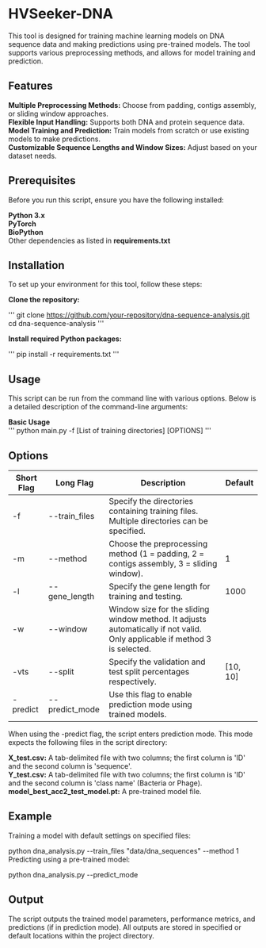 # HVSeeker-DNA   
This tool is designed for training machine learning models on DNA sequence data and making predictions using pre-trained models. The tool supports various preprocessing methods, and allows for model training and prediction.
  
## Features  
**Multiple Preprocessing Methods:** Choose from padding, contigs assembly, or sliding window approaches.  
**Flexible Input Handling:** Supports both DNA and protein sequence data.  
**Model Training and Prediction:** Train models from scratch or use existing models to make predictions.  
**Customizable Sequence Lengths and Window Sizes:** Adjust based on your dataset needs.  
  
## Prerequisites
Before you run this script, ensure you have the following installed:  
  
**Python 3.x**  
**PyTorch**  
**BioPython**  
Other dependencies as listed in **requirements.txt**    
  
## Installation  
To set up your environment for this tool, follow these steps:  
  
**Clone the repository:**    

'''
git clone https://github.com/your-repository/dna-sequence-analysis.git  
cd dna-sequence-analysis
'''

**Install required Python packages:**    

'''
pip install -r requirements.txt
'''  
  
## Usage  
This script can be run from the command line with various options. Below is a detailed description of the command-line arguments:  
  
**Basic Usage**  
'''
python main.py -f [List of training directories] [OPTIONS]
'''   
    
## Options  
| Short Flag | Long Flag       | Description                                                                                   | Default   |
|------------|-----------------|-----------------------------------------------------------------------------------------------|-----------|
| -f         | --train_files   | Specify the directories containing training files. Multiple directories can be specified.     |           |
| -m         | --method        | Choose the preprocessing method (1 = padding, 2 = contigs assembly, 3 = sliding window).      | 1         |
| -l         | --gene_length   | Specify the gene length for training and testing.                                             | 1000      |
| -w         | --window        | Window size for the sliding window method. It adjusts automatically if not valid. Only applicable if method 3 is selected. |           |
| -vts       | --split         | Specify the validation and test split percentages respectively.                               | [10, 10]  |
| -predict   | --predict_mode  | Use this flag to enable prediction mode using trained models.                                 |           |

When using the -predict flag, the script enters prediction mode. This mode expects the following files in the script directory:
  
**X_test.csv:** A tab-delimited file with two columns; the first column is 'ID' and the second column is 'sequence'.  
**Y_test.csv:** A tab-delimited file with two columns; the first column is 'ID' and the second column is 'class name' (Bacteria or Phage).  
**model_best_acc2_test_model.pt:** A pre-trained model file.  

## Example  
Training a model with default settings on specified files:  

python dna_analysis.py --train_files "data/dna_sequences" --method 1
Predicting using a pre-trained model:

python dna_analysis.py --predict_mode  
  
## Output  
The script outputs the trained model parameters, performance metrics, and predictions (if in prediction mode). All outputs are stored in specified or default locations within the project directory.
